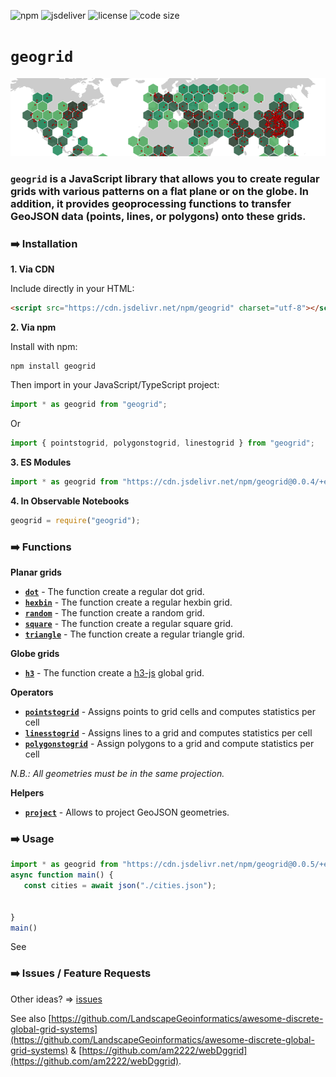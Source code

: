 ![npm](https://img.shields.io/npm/v/geogrid) ![jsdeliver](https://img.shields.io/jsdelivr/npm/hw/geogrid) ![license](https://img.shields.io/badge/license-MIT-success) ![code size](https://img.shields.io/github/languages/code-size/neocarto/geogrid)

# `geogrid`

![banner](img/banner.png)

### `geogrid` is a JavaScript library that allows you to create regular grids with various patterns on a flat plane or on the globe. In addition, it provides geoprocessing functions to transfer GeoJSON data (points, lines, or polygons) onto these grids.

### ➡️ Installation

<b>1. Via CDN</b>

Include directly in your HTML:

``` html
<script src="https://cdn.jsdelivr.net/npm/geogrid" charset="utf-8"></script>
```

<b>2. Via npm</b>

Install with npm:

```
npm install geogrid
```

Then import in your JavaScript/TypeScript project:

``` js
import * as geogrid from "geogrid";
```

Or

``` js
import { pointstogrid, polygonstogrid, linestogrid } from "geogrid";
```

<b>3. ES Modules</b>

``` js
import * as geogrid from "https://cdn.jsdelivr.net/npm/geogrid@0.0.4/+esm";
```

<b>4. In Observable Notebooks</b>

``` js
geogrid = require("geogrid");
```

### ➡️ Functions

**Planar grids**

- [**`dot`**](global.html#dot) - The function create a regular dot grid.
- [**`hexbin`**](global.html#hexbin) - The function create a regular hexbin grid.
- [**`random`**](global.html#random) - The function create a random grid.
- [**`square`**](global.html#square) - The function create a regular square grid.
- [**`triangle`**](global.html#triangle) - The function create a regular triangle grid.

**Globe grids**

- [**`h3`**](global.html#h3) - The function create a [h3-js](https://github.com/uber/h3-js) global grid.

**Operators**

- [**`pointstogrid`**](global.html#pointstogrid) - Assigns points to grid cells and computes statistics per cell
- [**`linesstogrid`**](global.html#linesstogrid) - Assigns lines to a grid and computes statistics per cell
- [**`polygonstogrid`**](global.html#polygonstogrid) - Assign polygons to a grid and compute statistics per cell

*N.B.: All geometries must be in the same projection.*

**Helpers**

- [**`project`**](global.html#project) - Allows to project GeoJSON geometries.

### ➡️ Usage

```js
import * as geogrid from "https://cdn.jsdelivr.net/npm/geogrid@0.0.5/+esm";
async function main() {
   const cities = await json("./cities.json");


}
main()
```

See 

### ➡️ Issues / Feature Requests

Other ideas? => [issues](https://github.com/riatelab/geogrid/issues)

See also [https://github.com/LandscapeGeoinformatics/awesome-discrete-global-grid-systems](https://github.com/LandscapeGeoinformatics/awesome-discrete-global-grid-systems) & [https://github.com/am2222/webDggrid](https://github.com/am2222/webDggrid).
